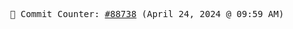 <p align="center">
    <samp>
        📮 Commit Counter: <a href="https://github.com/Javascript-void0/Javascript-void0/commits/main">#88738</a> (April 24, 2024 @ 09:59 AM)
    </samp>
</p>